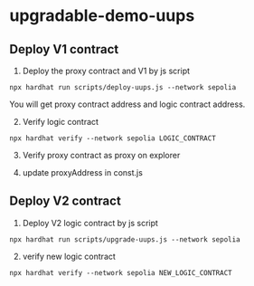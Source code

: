 # upgradable-demo-uups
## Deploy V1 contract
1. Deploy the proxy contract and V1 by js script
```
npx hardhat run scripts/deploy-uups.js --network sepolia
```
You will get proxy contract address and logic contract address.

2. Verify logic contract
```
npx hardhat verify --network sepolia LOGIC_CONTRACT
```

3. Verify proxy contract as proxy on explorer

4. update proxyAddress in const.js

## Deploy V2 contract
1. Deploy V2 logic contract by js script 
```
npx hardhat run scripts/upgrade-uups.js --network sepolia       
```
2. verify new logic contract
```
npx hardhat verify --network sepolia NEW_LOGIC_CONTRACT
```